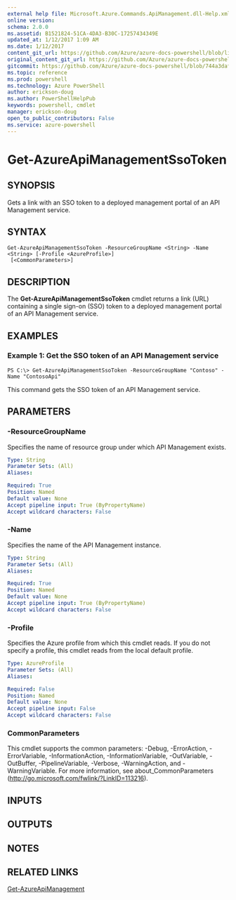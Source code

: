 ```yaml
---
external help file: Microsoft.Azure.Commands.ApiManagement.dll-Help.xml
online version: 
schema: 2.0.0
ms.assetid: B1521824-51CA-4DA3-B30C-17257434349E
updated_at: 1/12/2017 1:09 AM
ms.date: 1/12/2017
content_git_url: https://github.com/Azure/azure-docs-powershell/blob/live/azureps-cmdlets-docs/ResourceManager/AzureRM.ApiManagement/v0.9.8/Get-AzureApiManagementSsoToken.md
original_content_git_url: https://github.com/Azure/azure-docs-powershell/blob/live/azureps-cmdlets-docs/ResourceManager/AzureRM.ApiManagement/v0.9.8/Get-AzureApiManagementSsoToken.md
gitcommit: https://github.com/Azure/azure-docs-powershell/blob/744a3daf267d93d9084ba9f20bf25d56439bcc7f/azureps-cmdlets-docs/ResourceManager/AzureRM.ApiManagement/v0.9.8/Get-AzureApiManagementSsoToken.md
ms.topic: reference
ms.prod: powershell
ms.technology: Azure PowerShell
author: erickson-doug
ms.author: PowerShellHelpPub
keywords: powershell, cmdlet
manager: erickson-doug
open_to_public_contributors: False
ms.service: azure-powershell
---
```


# Get-AzureApiManagementSsoToken

## SYNOPSIS
Gets a link with an SSO token to a deployed management portal of an API Management service.

## SYNTAX

```
Get-AzureApiManagementSsoToken -ResourceGroupName <String> -Name <String> [-Profile <AzureProfile>]
 [<CommonParameters>]
```

## DESCRIPTION
The **Get-AzureApiManagementSsoToken** cmdlet returns a link (URL) containing a single sign-on (SSO) token to a deployed management portal of an API Management service.

## EXAMPLES

### Example 1: Get the SSO token of an API Management service
```
PS C:\> Get-AzureApiManagementSsoToken -ResourceGroupName "Contoso" -Name "ContosoApi"
```

This command gets the SSO token of an API Management service.

## PARAMETERS

### -ResourceGroupName
Specifies the name of resource group under which API Management exists.

```yaml
Type: String
Parameter Sets: (All)
Aliases: 

Required: True
Position: Named
Default value: None
Accept pipeline input: True (ByPropertyName)
Accept wildcard characters: False
```

### -Name
Specifies the name of the API Management instance.

```yaml
Type: String
Parameter Sets: (All)
Aliases: 

Required: True
Position: Named
Default value: None
Accept pipeline input: True (ByPropertyName)
Accept wildcard characters: False
```

### -Profile
Specifies the Azure profile from which this cmdlet reads.
If you do not specify a profile, this cmdlet reads from the local default profile.

```yaml
Type: AzureProfile
Parameter Sets: (All)
Aliases: 

Required: False
Position: Named
Default value: None
Accept pipeline input: False
Accept wildcard characters: False
```

### CommonParameters
This cmdlet supports the common parameters: -Debug, -ErrorAction, -ErrorVariable, -InformationAction, -InformationVariable, -OutVariable, -OutBuffer, -PipelineVariable, -Verbose, -WarningAction, and -WarningVariable. For more information, see about_CommonParameters (http://go.microsoft.com/fwlink/?LinkID=113216).

## INPUTS

## OUTPUTS

## NOTES

## RELATED LINKS

[Get-AzureApiManagement](xref:ResourceManager/AzureRM.ApiManagement/v0.9.8/Get-AzureApiManagement.md)


